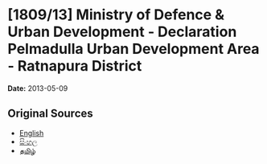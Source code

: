# [1809/13] Ministry of Defence & Urban Development - Declaration Pelmadulla Urban Development Area - Ratnapura District

**Date:** 2013-05-09

## Original Sources

- [English](https://documents.gov.lk/view/extra-gazettes/2013/5/1809-13_E.pdf)
- [සිංහල](https://documents.gov.lk/view/extra-gazettes/2013/5/1809-13_S.pdf)
- [தமிழ்](https://documents.gov.lk/view/extra-gazettes/2013/5/1809-13_T.pdf)
